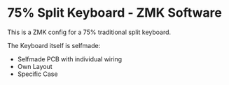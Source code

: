 # 75% Split Keyboard - ZMK Software

This is a ZMK config for a 75% traditional split keyboard.

The Keyboard itself is selfmade:
* Selfmade PCB with individual wiring
* Own Layout
* Specific Case
